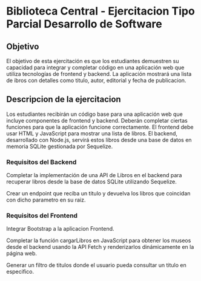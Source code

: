 # Biblioteca Central - Ejercitacion Tipo Parcial Desarrollo de Software
## Objetivo
El objetivo de esta ejercitación es que los estudiantes demuestren su capacidad para integrar y completar código en una aplicación web que utiliza tecnologías de frontend y backend. La aplicación mostrará una lista de ibros con detalles como titulo, autor, editorial y fecha de publicacion.

## Descripcion de la ejercitacion
Los estudiantes recibirán un código base para una aplicación web que incluye componentes de frontend y backend. Deberán completar ciertas funciones para que la aplicación funcione correctamente. El frontend debe usar HTML y JavaScript para mostrar una lista de libros. El backend, desarrollado con Node.js, servirá estos libros desde una base de datos en memoria SQLite gestionada por Sequelize.

### Requisitos del Backend

Completar la implementación de una API de Libros en el backend para recuperar libros desde la base de datos SQLite utilizando Sequelize.

Crear un endpoint que reciba un titulo y devuelva los libros que coincidan con dicho parametro en su raiz.


### Requisitos del Frontend

Integrar Bootstrap a la aplicacion Frontend.

Completar la función cargarLibros en JavaScript para obtener los museos desde el backend usando la API Fetch y renderizarlos dinámicamente en la página web.

Generar un filtro de titulos donde el usuario pueda consultar un titulo en especifico.